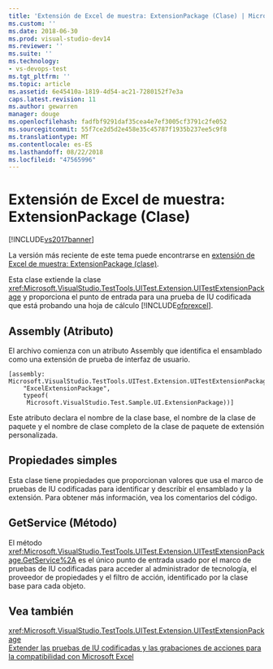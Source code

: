 ```yaml
---
title: 'Extensión de Excel de muestra: ExtensionPackage (Clase) | Microsoft Docs'
ms.custom: ''
ms.date: 2018-06-30
ms.prod: visual-studio-dev14
ms.reviewer: ''
ms.suite: ''
ms.technology:
- vs-devops-test
ms.tgt_pltfrm: ''
ms.topic: article
ms.assetid: 6e45410a-1819-4d54-ac21-7280152f7e3a
caps.latest.revision: 11
ms.author: gewarren
manager: douge
ms.openlocfilehash: fadfbf9291daf35cea4e7ef3005cf3791c2fe052
ms.sourcegitcommit: 55f7ce2d5d2e458e35c45787f1935b237ee5c9f8
ms.translationtype: MT
ms.contentlocale: es-ES
ms.lasthandoff: 08/22/2018
ms.locfileid: "47565996"
---
```

# <a name="sample-excel-extension-extensionpackage-class"></a>Extensión de Excel de muestra: ExtensionPackage (Clase)
[!INCLUDE[vs2017banner](../includes/vs2017banner.md)]

La versión más reciente de este tema puede encontrarse en [extensión de Excel de muestra: ExtensionPackage (clase)](https://docs.microsoft.com/visualstudio/test/sample-excel-extension-extensionpackage-class).  
  
Esta clase extiende la clase <xref:Microsoft.VisualStudio.TestTools.UITest.Extension.UITestExtensionPackage> y proporciona el punto de entrada para una prueba de IU codificada que está probando una hoja de cálculo [!INCLUDE[ofprexcel](../includes/ofprexcel-md.md)].  
  
## <a name="assembly-attribute"></a>Assembly (Atributo)  
 El archivo comienza con un atributo Assembly que identifica el ensamblado como una extensión de prueba de interfaz de usuario.  
  
```  
[assembly: Microsoft.VisualStudio.TestTools.UITest.Extension.UITestExtensionPackage(  
    "ExcelExtensionPackage",  
    typeof(  
     Microsoft.VisualStudio.Test.Sample.UI.ExtensionPackage))]  
```  
  
 Este atributo declara el nombre de la clase base, el nombre de la clase de paquete y el nombre de clase completo de la clase de paquete de extensión personalizada.  
  
## <a name="simple-properties"></a>Propiedades simples  
 Esta clase tiene propiedades que proporcionan valores que usa el marco de pruebas de IU codificadas para identificar y describir el ensamblado y la extensión. Para obtener más información, vea los comentarios del código.  
  
## <a name="getservice-method"></a>GetService (Método)  
 El método <xref:Microsoft.VisualStudio.TestTools.UITest.Extension.UITestExtensionPackage.GetService%2A> es el único punto de entrada usado por el marco de pruebas de IU codificadas para acceder al administrador de tecnología, el proveedor de propiedades y el filtro de acción, identificado por la clase base para cada objeto.  
  
## <a name="see-also"></a>Vea también  
 <xref:Microsoft.VisualStudio.TestTools.UITest.Extension.UITestExtensionPackage>   
 [Extender las pruebas de IU codificadas y las grabaciones de acciones para la compatibilidad con Microsoft Excel](../test/extending-coded-ui-tests-and-action-recordings-to-support-microsoft-excel.md)



